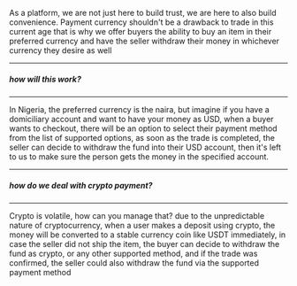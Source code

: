As a platform, we are not just here to build trust, we are here to also build convenience. Payment currency shouldn't be a drawback to trade in this current age that is why we offer buyers the ability to buy an item in their preferred currency and have the seller withdraw their money in whichever currency they desire as well

***
##### how will this work?
***

In Nigeria, the preferred currency is the naira, but imagine if you have a domiciliary account and want to have your money as USD, when a buyer wants to checkout, there will be an option to select their payment method from the list of supported options, as soon as the trade is completed, the seller can decide to withdraw the fund into their USD account, then it's left to us to make sure the person gets the money in the specified account.
***
##### how do we deal with crypto payment?
***
Crypto is volatile, how can you manage that? due to the unpredictable nature of cryptocurrency, when a user makes a deposit using crypto, the money will be converted to a stable currency coin like USDT immediately, in case the seller did not ship the item, the buyer can decide to withdraw the fund as crypto, or any other supported method, and if the trade was confirmed, the seller could also withdraw the fund via the supported payment method